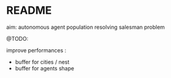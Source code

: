 README
=========================================

aim: autonomous agent population resolving salesman problem

@TODO:

improve performances :

-   buffer for cities / nest
-   buffer for agents shape
